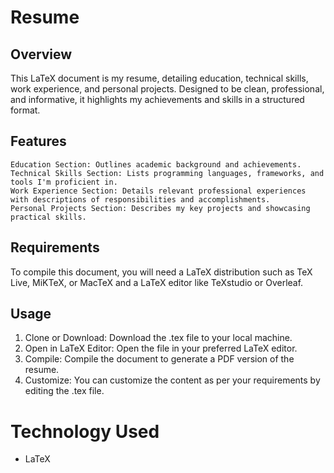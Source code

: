# Resume

## Overview

This LaTeX document is my resume, detailing education, technical skills, work experience, and personal projects. Designed to be clean, professional, and informative, it highlights my achievements and skills in a structured format.

## Features

    Education Section: Outlines academic background and achievements.
    Technical Skills Section: Lists programming languages, frameworks, and tools I'm proficient in.
    Work Experience Section: Details relevant professional experiences with descriptions of responsibilities and accomplishments.
    Personal Projects Section: Describes my key projects and showcasing practical skills.

## Requirements

To compile this document, you will need a LaTeX distribution such as TeX Live, MiKTeX, or MacTeX and a LaTeX editor like TeXstudio or Overleaf.

## Usage

1. Clone or Download: Download the .tex file to your local machine.
2. Open in LaTeX Editor: Open the file in your preferred LaTeX editor.
3. Compile: Compile the document to generate a PDF version of the resume.
4. Customize: You can customize the content as per your requirements by editing the .tex file.

# Technology Used
- LaTeX
